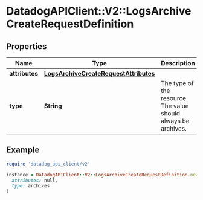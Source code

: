 # DatadogAPIClient::V2::LogsArchiveCreateRequestDefinition

## Properties

| Name           | Type                                                                            | Description                                                    | Notes                           |
| -------------- | ------------------------------------------------------------------------------- | -------------------------------------------------------------- | ------------------------------- |
| **attributes** | [**LogsArchiveCreateRequestAttributes**](LogsArchiveCreateRequestAttributes.md) |                                                                | [optional]                      |
| **type**       | **String**                                                                      | The type of the resource. The value should always be archives. | [default to &#39;archives&#39;] |

## Example

```ruby
require 'datadog_api_client/v2'

instance = DatadogAPIClient::V2::LogsArchiveCreateRequestDefinition.new(
  attributes: null,
  type: archives
)
```
